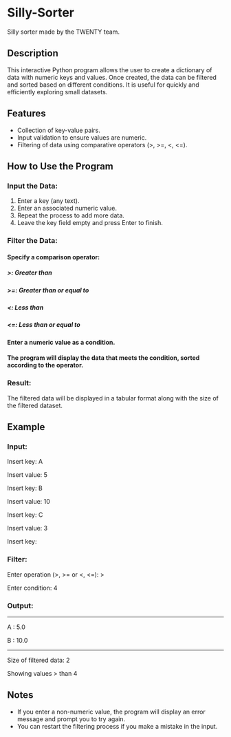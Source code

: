 # Silly-Sorter
Silly sorter made by the TWENTY team.

## Description  
This interactive Python program allows the user to create a dictionary of data with numeric keys and values. Once created, the data can be filtered and sorted based on different conditions. It is useful for quickly and efficiently exploring small datasets.  

## Features  
- Collection of key-value pairs.  
- Input validation to ensure values are numeric.  
- Filtering of data using comparative operators (>, >=, <, <=).  

## How to Use the Program  
### Input the Data:  
1. Enter a key (any text).  
2. Enter an associated numeric value.  
3. Repeat the process to add more data.  
4. Leave the key field empty and press Enter to finish.  

### Filter the Data:  
#### Specify a comparison operator:  
##### >: Greater than  
##### >=: Greater than or equal to  
##### <: Less than  
##### <=: Less than or equal to  
#### Enter a numeric value as a condition.  
#### The program will display the data that meets the condition, sorted according to the operator.  

### Result:  
The filtered data will be displayed in a tabular format along with the size of the filtered dataset.  

## Example  
### Input:  

Insert key: A  

Insert value: 5  

Insert key: B  

Insert value: 10  

Insert key: C  

Insert value: 3  

Insert key:  

### Filter:  
Enter operation (>, >= or <, <=): >  

Enter condition: 4  

### Output:  

------------ 

A         :       5.0  

B         :      10.0  

------------  

Size of filtered data: 2  

Showing values > than 4  

## Notes  
- If you enter a non-numeric value, the program will display an error message and prompt you to try again.  
- You can restart the filtering process if you make a mistake in the input.  

